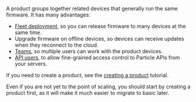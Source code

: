 A product groups together related devices that generally run the same firmware. It has many advantages:

- [Fleet deployment](/getting-started/cloud/ota-updates/#intelligent-firmware-releases), so you can release firmware to many devices at the same time.
- Upgrade firmware on offline devices, so devices can receive updates when they reconnect to the cloud.
- [Teams](/getting-started/console/team-access-controls/), so multiple users can work with the product devices.
- [API users](/reference/cloud-apis/api/#api-users), to allow fine-grained access control to Particle APIs from your servers.

If you need to create a product, see the [creating a product](/getting-started/products/creating-a-product/) tutorial.

Even if you are not yet to the point of scaling, you should start by creating a product first, as it will make it much easier to migrate to basic later.

